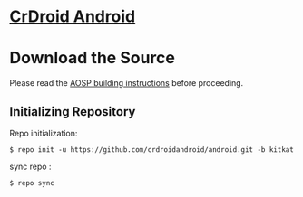 [CrDroid Android](http://crdroid.org/)
======================================

Download the Source
===================

Please read the [AOSP building instructions](http://source.android.com/source/index.html) before proceeding.

Initializing Repository
-----------------------

Repo initialization:

    $ repo init -u https://github.com/crdroidandroid/android.git -b kitkat


sync repo :

    $ repo sync
